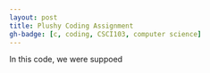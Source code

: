 ```yaml
---
layout: post
title: Plushy Coding Assignment
gh-badge: [c, coding, CSCI103, computer science]
--- 
```


In this code, we were suppoed 
